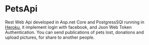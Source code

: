 # PetsApi

Rest Web Api developed in Asp.net Core and PostgressSQl running in [Heroku](https://petsnic.herokuapp.com/), it implement login with facebook, and Json Web Token Authentication. You can send publications of pets lost, donations and upload pictures, for share to another people.
